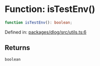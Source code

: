 # Function: isTestEnv()

```ts
function isTestEnv(): boolean;
```

Defined in: [packages/dlog/src/utils.ts:6](https://github.com/towns-protocol/towns/blob/0db1fd0ac7258e8db8cedfb6183e8eade8284fa1/packages/dlog/src/utils.ts#L6)

## Returns

`boolean`
